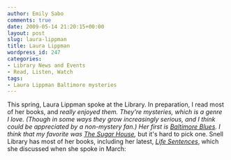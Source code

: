 ```yaml
---
author: Emily Sabo
comments: true
date: 2009-05-14 21:20:15+00:00
layout: post
slug: laura-lippman
title: Laura Lippman
wordpress_id: 247
categories:
- Library News and Events
- Read, Listen, Watch
tags:
- Laura Lippman Baltimore mysteries
---
```


This spring, Laura Lippman spoke at the Library. In preparation, I read most of her books, and _really _enjoyed them. They're mysteries, which is a genre I love. (Though in some ways they grow increasingly serious, and I think could be appreciated by a non-mystery fan.) Her first is _[Baltimore Blues](http://nucat.lib.neu.edu/search~S13?/cPS3562.I586+B3+1997/cps+3562+i586+b3+1997/-3%2C-1%2C0%2CE/frameset&FF=cps+3562+i586+b3+1997&1%2C1%2C)_. I think that my favorite was [_The Sugar House_](http://nucat.lib.neu.edu/search~S13?/tsugar+house/tsugar+house/1%2C2%2C2%2CE/frameset&FF=tsugar+house+a+tess+monaghan+mystery&1%2C1%2C/indexsort=-)_,_ but it's hard to pick one. Snell Library has most of her books, including her latest, _[Life Sentences](http://nucat.lib.neu.edu/search~S13?/tlife+sentences/tlife+sentences/1%2C4%2C8%2CE/frameset&FF=tlife+sentences&4%2C%2C4/indexsort=-)_, which she discussed when she spoke in March:
 
